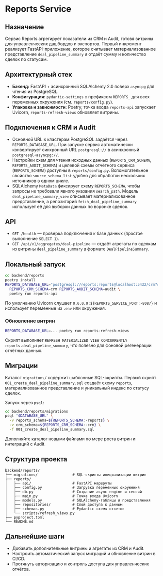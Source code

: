 # Reports Service

## Назначение
Сервис Reports агрегирует показатели из CRM и Audit, готовя витрины для управленческих дашбордов и экспортов. Первый инкремент реализует FastAPI-приложение, которое считывает материализованное представление `deal_pipeline_summary` и отдаёт сумму и количество сделок по статусам.

## Архитектурный стек
- **Бэкенд:** FastAPI + асинхронный SQLAlchemy 2.0 поверх `asyncpg` для чтения из PostgreSQL.
- **Конфигурация:** `pydantic-settings` с префиксом `REPORTS_` для всех переменных окружения (см. `reports/config.py`).
- **Упаковка и зависимости:** Poetry; точка входа `reports-api` запускает Uvicorn, `reports-refresh-views` обновляет витрины.

## Подключения к CRM и Audit
- Основной URL к кластерам PostgreSQL задаётся через `REPORTS_DATABASE_URL`. При запуске сервис автоматически конвертирует синхронный URL `postgresql://` в асинхронный `postgresql+asyncpg://`.
- Настройки схем для чтения исходных данных (`REPORTS_CRM_SCHEMA`, `REPORTS_AUDIT_SCHEMA`) и целевой схемы отчётного сервиса (`REPORTS_SCHEMA`) доступны в `reports/config.py`. Вспомогательное свойство `source_schema_list` удобно для обработки нескольких источников в одном цикле.
- SQLAlchemy `MetaData` фиксирует схему `REPORTS_SCHEMA`, чтобы запросы не требовали явного указания `search_path`. Модель `deal_pipeline_summary_view` описывает материализованное представление, а репозиторий `fetch_deal_pipeline_summary` использует её для выборки данных по воронке сделок.

## API
- `GET /health` — проверка подключения к базе данных (простое выполнение `SELECT 1`).
- `GET /api/v1/aggregates/deal-pipeline` — отдаёт агрегаты по сделкам из витрины `deal_pipeline_summary` в формате `DealPipelineSummary`.

## Локальный запуск
```bash
cd backend/reports
poetry install
REPORTS_DATABASE_URL="postgresql://reports:reports@localhost:5432/crm?search_path=reports" \
  REPORTS_CRM_SCHEMA=crm REPORTS_AUDIT_SCHEMA=audit \
  poetry run reports-api
```
По умолчанию Uvicorn слушает `0.0.0.0:${REPORTS_SERVICE_PORT:-8087}` и использует переменные из `.env` или окружения.

### Обновление витрин
```bash
REPORTS_DATABASE_URL=... poetry run reports-refresh-views
```
Скрипт выполняет `REFRESH MATERIALIZED VIEW CONCURRENTLY reports.deal_pipeline_summary`, что полезно для фоновой регенерации отчётных данных.

## Миграции
Каталог `migrations/` содержит шаблонные SQL-скрипты. Первый скрипт `001_create_deal_pipeline_summary.sql` создаёт схему `reports`, материализованное представление и уникальный индекс по статусу сделок.

Запуск через `psql`:
```bash
cd backend/reports/migrations
psql "$DATABASE_URL" \
  -v reports_schema=${REPORTS_SCHEMA:-reports} \
  -v crm_schema=${REPORTS_CRM_SCHEMA:-crm} \
  -f 001_create_deal_pipeline_summary.sql
```
Дополняйте каталог новыми файлами по мере роста витрин и интеграций с Audit.

## Структура проекта
```
backend/reports/
├── migrations/                # SQL-скрипты инициализации витрин
├── reports/
│   ├── api/                   # FastAPI маршруты
│   ├── config.py              # Загрузка переменных окружения
│   ├── db.py                  # Создание async engine и сессий
│   ├── main.py                # Точка входа Uvicorn
│   ├── models.py              # SQLAlchemy-таблицы и представления
│   ├── repositories/          # Слой доступа к данным
│   ├── schemas.py             # Pydantic-схемы ответов
│   └── scripts/refresh_views.py
├── pyproject.toml
└── README.md
```

## Дальнейшие шаги
- Добавить дополнительные витрины и агрегаты из CRM и Audit.
- Настроить автоматический запуск миграций и обновление витрин в CI/CD.
- Протянуть авторизацию и контроль доступа для управленческих отчётов.
